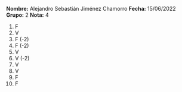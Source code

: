 **Nombre:** Alejandro Sebastián Jiménez Chamorro
**Fecha:** 15/06/2022
**Grupo:** 2
**Nota:** 4

1. F 
2. V
3. F (-2)
4. F (-2)
5. V
6. V (-2)
7. V
8. V
9. F
10. F
